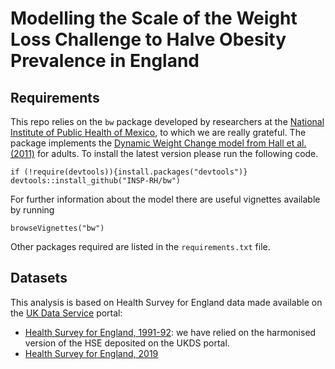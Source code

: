 # Modelling the Scale of the Weight Loss Challenge to Halve Obesity Prevalence in England

## Requirements

This repo relies on the `bw` package developed by researchers at the [National Institute of Public Health of Mexico](https://www.insp.mx/insp-overview.html), to which we are really grateful. The package implements the [Dynamic Weight Change model from Hall et al. (2011)](https://pubmed.ncbi.nlm.nih.gov/21872751/) for adults. To install the latest version please run the following code.

```
if (!require(devtools)){install.packages("devtools")}
devtools::install_github("INSP-RH/bw")
```
For further information about the model there are useful vignettes available by running

```
browseVignettes("bw")
```

Other packages required are listed in the `requirements.txt` file.

## Datasets

This analysis is based on Health Survey for England data made available on the [UK Data Service](https://ukdataservice.ac.uk/) portal:

- [Health Survey for England, 1991-92](https://beta.ukdataservice.ac.uk/datacatalogue/studies/study?id=7025): we have relied on the harmonised version of the HSE deposited on the UKDS portal. 
- [Health Survey for England, 2019](https://beta.ukdataservice.ac.uk/datacatalogue/studies/study?id=8860)

